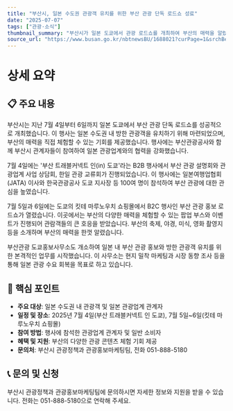 ```yaml
---
title: "부산시, 일본 수도권 관광객 유치를 위한 부산 관광 단독 로드쇼 성료"
date: "2025-07-07"
tags: ["관광·소식"]
thumbnail_summary: "부산시가 일본 도쿄에서 관광 로드쇼를 개최하여 부산의 매력을 알렸습니다."
source_url: "https://www.busan.go.kr/nbtnewsBU/1688021?curPage=1&srchBeginDt=&srchEndDt=&srchKey=&srchText="
---
```


# 상세 요약

## 📋 주요 내용
부산시는 지난 7월 4일부터 6일까지 일본 도쿄에서 부산 관광 단독 로드쇼를 성공적으로 개최했습니다. 이 행사는 일본 수도권 내 방한 관광객을 유치하기 위해 마련되었으며, 부산의 매력을 직접 체험할 수 있는 기회를 제공했습니다. 행사에는 부산관광공사와 함께 부산시 관계자들이 참여하여 일본 관광업계와의 협력을 강화했습니다.

7월 4일에는 '부산 트래블커넥트 인(in) 도쿄'라는 B2B 행사에서 부산 관광 설명회와 관광업계 사업 상담회, 한일 관광 교류회가 진행되었습니다. 이 행사에는 일본여행업협회(JATA) 이사와 한국관광공사 도쿄 지사장 등 100여 명이 참석하여 부산 관광에 대한 관심을 높였습니다.

7월 5일과 6일에는 도쿄의 킷테 마루노우치 쇼핑몰에서 B2C 행사인 부산 관광 홍보 로드쇼가 열렸습니다. 이곳에서는 부산의 다양한 매력을 체험할 수 있는 팝업 부스와 이벤트가 진행되어 관람객들의 큰 호응을 받았습니다. 부산의 축제, 야경, 미식, 영화 촬영지 등을 소개하며 부산의 매력을 한껏 알렸습니다.

부산관광 도쿄홍보사무소도 개소하여 일본 내 부산 관광 홍보와 방한 관광객 유치를 위한 본격적인 업무를 시작했습니다. 이 사무소는 현지 밀착 마케팅과 시장 동향 조사 등을 통해 일본 관광 수요 회복을 목표로 하고 있습니다.

## 🎯 핵심 포인트
- **주요 대상**: 일본 수도권 내 관광객 및 일본 관광업계 관계자
- **일정 및 장소**: 2025년 7월 4일(부산 트래블커넥트 인 도쿄), 7월 5일~6일(킷테 마루노우치 쇼핑몰)
- **참여 방법**: 행사에 참석한 관광업계 관계자 및 일반 소비자
- **혜택 및 지원**: 부산의 다양한 관광 콘텐츠 체험 기회 제공
- **문의처**: 부산시 관광정책과 관광홍보마케팅팀, 전화 051-888-5180

## 📞 문의 및 신청
부산시 관광정책과 관광홍보마케팅팀에 문의하시면 자세한 정보와 지원을 받을 수 있습니다. 전화는 051-888-5180으로 연락해 주세요.
